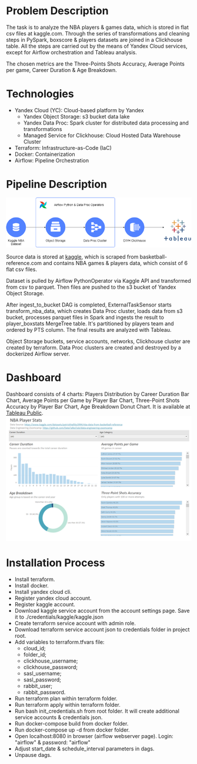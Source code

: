 # Problem Description
The task is to analyze the NBA players & games data, which is stored in flat csv files at kaggle.com. Through the series of transformations and cleaning steps in PySpark, boxscore & players datasets are joined in a Clickhouse table.
All the steps are carried out by the means of Yandex Cloud services, except for Airflow orchestration and Tableau analysis.

The chosen metrics are the Three-Points Shots Accuracy, Average Points per game, Career Duration & Age Breakdown.

# Technologies
- Yandex Cloud (YC): Cloud-based platform by Yandex
  - Yandex Object Storage: s3 bucket data lake
  - Yandex Data Proc: Spark cluster for distributed data processing and transformations
  - Managed Service for Clickhouse: Cloud Hosted Data Warehouse Cluster
- Terraform: Infrastructure-as-Code (IaC)
- Docker: Containerization
- Airflow: Pipeline Orchestration

# Pipeline Description
![Architecture](./resources/architecture.png)

Source data is stored at [kaggle](https://www.kaggle.com/datasets/patrickhallila1994/nba-data-from-basketball-reference), which is scraped from basketball-reference.com and contains NBA games & players data, which consist of 6 flat csv files.

Dataset is pulled by Airflow PythonOperator via Kaggle API and transformed from csv to parquet. Then files are pushed to the s3 bucket of Yandex Object Storage.

After ingest_to_bucket DAG is completed, ExternalTaskSensor starts transform_nba_data, which creates Data Proc cluster,
loads data from s3 bucket, processes parquet files in Spark and ingests the result to player_boxstats MergeTree table. It's partitioned by players team and ordered by PTS column.
The final results are analyzed with Tableau.

Object Storage buckets, service accounts, networks, Clickhouse cluster are created by terraform. Data Proc clusters are created and destroyed by a dockerized Airflow server.

# Dashboard
Dashboard consists of 4 charts: Players Distribution by Career Duration Bar Chart, Average Points per Game by Player Bar Chart, Three-Point Shots Accuracy by Player Bar Chart, Age Breakdown Donut Chart.
It is available at [Tableau Public](https://public.tableau.com/app/profile/sjanse/viz/ZoomcampNBAPlayerStats/NBAPlayerStats).
![NBA Player Stats Dashboard](./resources/dashboard.png)

# Installation Process
- Install terraform.
- Install docker.
- Install yandex cloud cli.
- Register yandex cloud account.
- Register kaggle account.
- Download kaggle service account from the account settings page. Save it to ./credentials/kaggle/kaggle.json
- Create terraform service account with admin role.
- Download terraform service account json to credentials folder in project root.
- Add variables to terraform.tfvars file:
  - cloud_id;
  - folder_id;
  - clickhouse_username;
  - clickhouse_password;
  - sasl_username;
  - sasl_password;
  - rabbit_user;
  - rabbit_password.
- Run terraform plan within terraform folder.
- Run terraform apply within terraform folder.
- Run bash init_credentials.sh from root folder. It will create additional service accounts & credentials json.
- Run docker-compose build from docker folder.
- Run docker-compose up -d from docker folder.
- Open localhost:8080 in browser (airflow webserver page). Login: "airflow" & password: "airflow"
- Adjust start_date & schedule_interval parameters in dags.
- Unpause dags.
